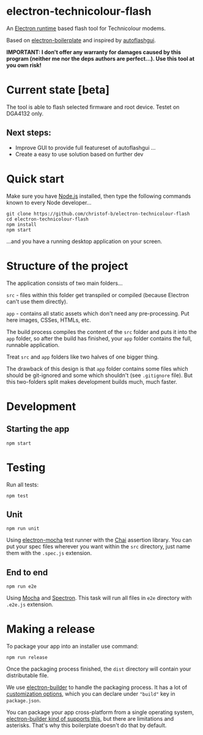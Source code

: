 # electron-technicolour-flash

An [Electron runtime](http://electron.atom.io) based flash tool for Technicolour modems.

Based on [electron-boilerplate](https://github.com/szwacz/electron-boilerplate) and inspired by [autoflashgui](https://github.com/mswhirl/autoflashgui).

**IMPORTANT: I don't offer any warranty for damages caused by this program (neither me nor the deps authors are perfect...). Use this tool at you own risk!**

# Current state [beta]
The tool is able to flash selected firmware and root device.
Testet on DGA4132 only.

## Next steps:
* Improve GUI to provide full featureset of autoflashgui
...
* Create a easy to use solution based on further dev

# Quick start

Make sure you have [Node.js](https://nodejs.org) installed, then type the following commands known to every Node developer...
```
git clone https://github.com/christof-b/electron-technicolour-flash
cd electron-technicolour-flash
npm install
npm start
```
...and you have a running desktop application on your screen.

# Structure of the project

The application consists of two main folders...

`src` - files within this folder get transpiled or compiled (because Electron can't use them directly).

`app` - contains all static assets which don't need any pre-processing. Put here images, CSSes, HTMLs, etc.

The build process compiles the content of the `src` folder and puts it into the `app` folder, so after the build has finished, your `app` folder contains the full, runnable application.

Treat `src` and `app` folders like two halves of one bigger thing.

The drawback of this design is that `app` folder contains some files which should be git-ignored and some which shouldn't (see `.gitignore` file). But this two-folders split makes development builds much, much faster.

# Development

## Starting the app

```
npm start
```

# Testing

Run all tests:
```
npm test
```

## Unit

```
npm run unit
```
Using [electron-mocha](https://github.com/jprichardson/electron-mocha) test runner with the [Chai](http://chaijs.com/api/assert/) assertion library. You can put your spec files wherever you want within the `src` directory, just name them with the `.spec.js` extension.

## End to end

```
npm run e2e
```
Using [Mocha](https://mochajs.org/) and [Spectron](http://electron.atom.io/spectron/). This task will run all files in `e2e` directory with `.e2e.js` extension.

# Making a release

To package your app into an installer use command:
```
npm run release
```

Once the packaging process finished, the `dist` directory will contain your distributable file.

We use [electron-builder](https://github.com/electron-userland/electron-builder) to handle the packaging process. It has a lot of [customization options](https://www.electron.build/configuration/configuration), which you can declare under `"build"` key in `package.json`.

You can package your app cross-platform from a single operating system, [electron-builder kind of supports this](https://www.electron.build/multi-platform-build), but there are limitations and asterisks. That's why this boilerplate doesn't do that by default.
